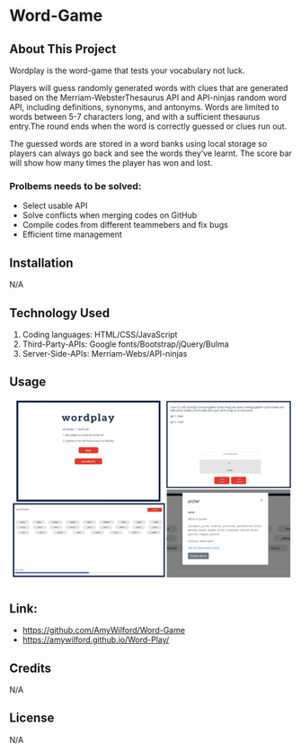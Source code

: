 # Word-Game

## About This Project
Wordplay is the word-game that tests your vocabulary not luck.

Players will guess randomly generated words with clues that are generated based on the Merriam-WebsterThesaurus API and API-ninjas random word API, including definitions, synonyms, and antonyms. Words are limited to words between 5-7 characters long, and with a sufficient thesaurus entry.The round ends when the word is correctly guessed or clues run out. 

The guessed words are stored in a word banks using local storage so players can always go back and see the words they’ve learnt. The score bar will show how many times the player has won and lost. 

### Prolbems needs to be solved:
- Select usable API
- Solve conflicts when merging codes on GitHub
- Compile codes from different teammebers and fix bugs
- Efficient time management

      
## Installation
N/A

## Technology Used
1. Coding languages: HTML/CSS/JavaScript
2. Third-Party-APIs: Google fonts/Bootstrap/jQuery/Bulma
3. Server-Side-APIs: Merriam-Webs/API-ninjas

## Usage

![Screenshot of the wordplay image](assets/img/wordplay.jpg)

## Link:
- https://github.com/AmyWilford/Word-Game
- https://amywilford.github.io/Word-Play/



## Credits
N/A

## License
N/A